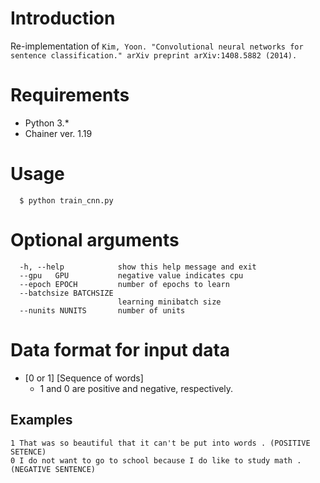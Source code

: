 # Introduction
Re-implementation of `Kim, Yoon. "Convolutional neural networks for sentence classification." arXiv preprint arXiv:1408.5882 (2014).`

# Requirements
* Python 3.*
* Chainer ver. 1.19

# Usage
```
  $ python train_cnn.py
```

# Optional arguments
```
  -h, --help            show this help message and exit
  --gpu   GPU           negative value indicates cpu
  --epoch EPOCH         number of epochs to learn
  --batchsize BATCHSIZE
                        learning minibatch size
  --nunits NUNITS       number of units
```

# Data format for input data
  - [0 or 1] [Sequence of words]
    - 1 and 0 are positive and negative, respectively.

## Examples
```
1 That was so beautiful that it can't be put into words . (POSITIVE SETENCE)
0 I do not want to go to school because I do like to study math . (NEGATIVE SENTENCE)
```
